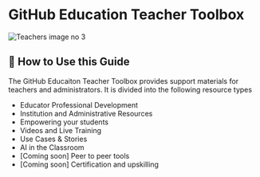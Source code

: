 # GitHub Education Teacher Toolbox

![Teachers image no 3](https://github.com/user-attachments/assets/c10c5d18-0639-41f4-87a8-e58714925474)


## 👀 How to Use this Guide
The GitHub Educaiton Teacher Toolbox provides support materials for teachers and administrators. It is divided into the following resource types

- Educator Professional Development
- Institution and Administrative Resources
- Empowering your students
- Videos and Live Training
- Use Cases & Stories
- AI in the Classroom
- [Coming soon] Peer to peer tools
- [Coming soon] Certification and upskilling
